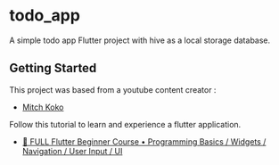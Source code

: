 # todo_app

A simple todo app Flutter project with hive as a local storage database.

## Getting Started

This project was based from a youtube content creator : 
- [Mitch Koko](https://www.youtube.com/@createdbykoko)

Follow this tutorial to learn and experience a flutter application.

- [📱 FULL Flutter Beginner Course • Programming Basics / Widgets / Navigation / User Input / UI](https://www.youtube.com/watch?v=HQ_ytw58tC4)
